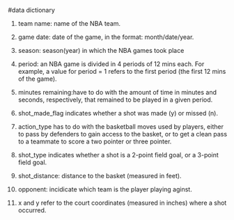 #data dictionary
1. team name: name of the NBA team. 

2. game date: date of the game, in the format: month/date/year.

3. season: season(year) in which the NBA games took place

4. period: an NBA game is divided in 4 periods of 12 mins each. For example, a value for period = 1 refers to the first period (the first 12 mins of the game). 

5. minutes remaining:have to do with the amount of time in minutes and seconds, respectively, that remained to be played in a given period.

6. shot_made_flag indicates whether a shot was made (y) or missed (n).

7. action_type has to do with the basketball moves used by players, either to pass by defenders to gain access to the basket, or to get a clean pass to a teammate to score a two pointer or three pointer.

8. shot_type indicates whether a shot is a 2-point field goal, or a 3-point field goal.

9. shot_distance: distance to the basket (measured in feet).

10. opponent: incidicate which team is the player playing aginst.

11. x and y refer to the court coordinates (measured in inches) where a shot occurred.

